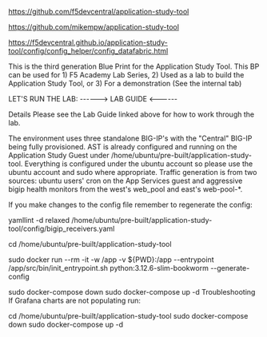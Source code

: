 https://github.com/f5devcentral/application-study-tool 

https://github.com/mikempw/application-study-tool

https://f5devcentral.github.io/application-study-tool/config/config_helper/config_datafabric.html

This is the third generation Blue Print for the Application Study Tool. This BP can be used for 1) F5 Academy Lab Series, 2) Used as a lab to build the Application Study Tool, or 3) For a demonstration (See the internal tab)

LET'S RUN THE LAB: ------> LAB GUIDE <------

Details
Please see the Lab Guide linked above for how to work through the lab.

The environment uses three standalone BIG-IP's with the "Central" BIG-IP being fully provisioned. AST is already configured and running on the Application Study Guest under /home/ubuntu/pre-built/application-study-tool. Everything is configured under the ubuntu account so please use the ubuntu account and sudo where appropriate. Traffic generation is from two sources: ubuntu users' cron on the App Services guest and aggressive bigip health monitors from the west's web_pool and east's web-pool-*.

If you make changes to the config file remember to regenerate the config:


yamllint -d relaxed /home/ubuntu/pre-built/application-study-tool/config/bigip_receivers.yaml

cd /home/ubuntu/pre-built/application-study-tool

sudo docker run --rm -it -w /app -v ${PWD}:/app --entrypoint /app/src/bin/init_entrypoint.sh python:3.12.6-slim-bookworm --generate-config

sudo docker-compose down
sudo docker-compose up -d
Troubleshooting
If Grafana charts are not populating run:

cd /home/ubuntu/pre-built/application-study-tool
sudo docker-compose down
sudo docker-compose up -d
